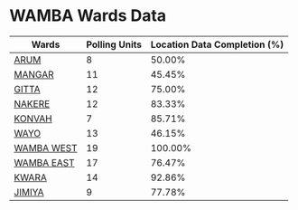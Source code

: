 
# WAMBA Wards Data

| Wards | Polling Units | Location Data Completion (%) |
| ---- | ----- | ------- |
| [ARUM](./wards/16979-arum) | 8 | 50.00% |
| [MANGAR](./wards/16980-mangar) | 11 | 45.45% |
| [GITTA](./wards/16981-gitta) | 12 | 75.00% |
| [NAKERE](./wards/16982-nakere) | 12 | 83.33% |
| [KONVAH](./wards/16983-konvah) | 7 | 85.71% |
| [WAYO](./wards/16984-wayo) | 13 | 46.15% |
| [WAMBA WEST](./wards/16985-wamba-west) | 19 | 100.00% |
| [WAMBA EAST](./wards/16986-wamba-east) | 17 | 76.47% |
| [KWARA](./wards/16987-kwara) | 14 | 92.86% |
| [JIMIYA](./wards/16988-jimiya) | 9 | 77.78% |




